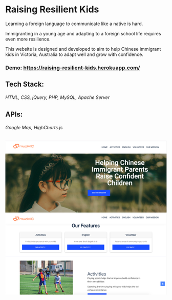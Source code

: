 # Raising Resilient Kids

Learning a foreign language to communicate like a native is hard.

Immigranting in a young age and adapting to a foreign school life requires even more resilience.

This website is designed and developed to aim to help Chinese immigrant kids in Victoria, Australia to adapt well and grow with confidence.

### Demo:  https://raising-resilient-kids.herokuapp.com/

## Tech Stack:
###### HTML, CSS, jQuery, PHP, MySQL, Apache Server
## APIs:
###### Google Map, HighCharts.js

![alt text](https://github.com/Zoe-0925/IT-for-Social-Goods---Raising-Resilient-Kids/blob/master/assets/images/Demo-1.png?raw=true)
![alt text](https://github.com/Zoe-0925/IT-for-Social-Goods---Raising-Resilient-Kids/blob/master/assets/images/Demo-2.png?raw=true)

